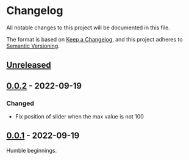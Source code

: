 # Changelog
All notable changes to this project will be documented in this file.

The format is based on [Keep a Changelog](https://keepachangelog.com/en/1.0.0/),
and this project adheres to [Semantic Versioning](https://semver.org/spec/v2.0.0.html).

## [Unreleased]

## [0.0.2] - 2022-09-19

### Changed

- Fix position of slider when the max value is not 100

## [0.0.1] - 2022-09-19

Humble beginnings.

[Unreleased]: https://github.com/jshawl/dual-range-input/compare/v0.0.2...HEAD
[0.0.2]: https://github.com/jshawl/dual-range-input/releases/tag/v0.0.2
[0.0.1]: https://github.com/jshawl/dual-range-input/releases/tag/v0.0.1
